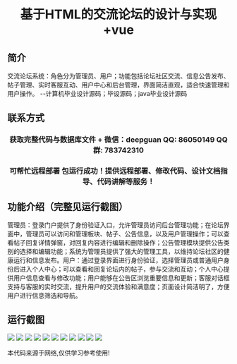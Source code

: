<p><h1 align="center">基于HTML的交流论坛的设计与实现+vue</h1></p>

## 简介
交流论坛系统：角色分为管理员、用户；功能包括论坛社区交流、信息公告发布、帖子管理、实时客服互动、用户中心和后台管理，界面简洁直观，适合快速管理和用户操作。    --计算机毕业设计源码；毕设源码；java毕业设计源码


## 联系方式
<p><h3 align="center">获取完整代码与数据库文件 + 微信：deepguan QQ: 86050149 QQ群: 783742310</h3></p>
<p><h3 align="center">可帮忙远程部署 包运行成功！提供远程部署、修改代码、设计文档指导、代码讲解等服务！</h3></p>

## 功能介绍（完整见运行截图）
管理员：登录门户提供了身份验证入口，允许管理员访问后台管理功能；在论坛界面中，管理员可以访问和管理板块、帖子、公告信息，以及用户管理操作；可以查看帖子回复详情弹窗，对回复内容进行编辑和删除操作；公告管理模块提供公告类别的选择和编辑功能；系统为管理员提供了强大的管理工具，以维持论坛社区的健康运行和信息发布。用户：通过登录界面进行身份验证，选择管理员或普通用户身份后进入个人中心；可以查看和回复论坛内的帖子，参与交流和互动；个人中心提供用户信息查看与修改功能；用户能够在公告区浏览重要信息和更新；客服对话框支持与客服的实时交流，提升用户的交流体验和满意度；页面设计简洁明了，方便用户进行信息筛选和导航。


## 运行截图
![](https://bs-1329754181.cos.ap-shanghai.myqcloud.com/ssm/Html5CommunicationForum/img/001.jpg)
![](https://bs-1329754181.cos.ap-shanghai.myqcloud.com/ssm/Html5CommunicationForum/img/002.jpg)
![](https://bs-1329754181.cos.ap-shanghai.myqcloud.com/ssm/Html5CommunicationForum/img/003.jpg)
![](https://bs-1329754181.cos.ap-shanghai.myqcloud.com/ssm/Html5CommunicationForum/img/004.jpg)
![](https://bs-1329754181.cos.ap-shanghai.myqcloud.com/ssm/Html5CommunicationForum/img/005.jpg)
![](https://bs-1329754181.cos.ap-shanghai.myqcloud.com/ssm/Html5CommunicationForum/img/006.jpg)
![](https://bs-1329754181.cos.ap-shanghai.myqcloud.com/ssm/Html5CommunicationForum/img/007.jpg)
![](https://bs-1329754181.cos.ap-shanghai.myqcloud.com/ssm/Html5CommunicationForum/img/008.jpg)
![](https://bs-1329754181.cos.ap-shanghai.myqcloud.com/ssm/Html5CommunicationForum/img/009.jpg)
![](https://bs-1329754181.cos.ap-shanghai.myqcloud.com/ssm/Html5CommunicationForum/img/010.jpg)
![](https://bs-1329754181.cos.ap-shanghai.myqcloud.com/ssm/Html5CommunicationForum/img/011.jpg)

<p>本代码来源于网络,仅供学习参考使用!</p>
